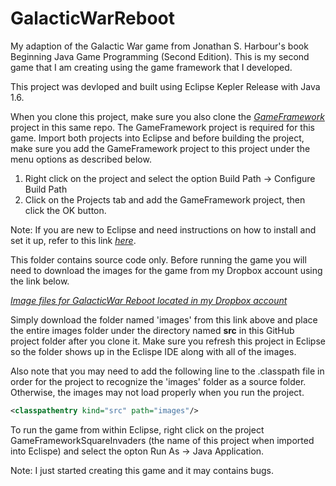 GalacticWarReboot
=================

My adaption of the Galactic War game from Jonathan S. Harbour's book Beginning Java Game Programming (Second Edition). This is my second game that I am creating using the game framework that I developed.

This project was devloped and built using Eclipse Kepler Release with Java 1.6.

When you clone this project, make sure you also clone the *[GameFramework](https://github.com/garyfredgiger/GameFramework.git)* project in this same repo. The GameFramework project is required for this game. Import both projects into Eclipse and before building the project, make sure you add the GameFramework project to this project under the menu options as described below.

<ol>
<li>Right click on the project and select the option Build Path -> Configure Build Path</li>
<li>Click on the Projects tab and add the GameFramework project, then click the OK button.</li>
</ol>

Note: If you are new to Eclipse and need instructions on how to install and set it up, refer to this link *[here](http://wiki.eclipse.org/Eclipse/Installation)*.

This folder contains source code only. Before running the game you will need to download the images for the game from my Dropbox account using the link below.

*[Image files for GalacticWar Reboot located in my Dropbox account](https://www.dropbox.com/sh/z3xzd2oqxmmk2nb/kBFzpMPkYg/GalacticWarReboot)*

Simply download the folder named 'images' from this link above and place the entire images folder under the directory named **src** in this GitHub project folder after you clone it. Make sure you refresh this project in Eclipse so the folder shows up in the Eclispe IDE along with all of the images.

Also note that you may need to add the following line to the .classpath file in order for the project to recognize the 'images' folder as a source folder. Otherwise, the images may not load properly when you run the project.

```xml
<classpathentry kind="src" path="images"/>
```

To run the game from within Eclipse, right click on the project GameFrameworkSquareInvaders (the name of this project when imported into Eclispe) and select the opton Run As -> Java Application.


Note: I just started creating this game and it may contains bugs.
